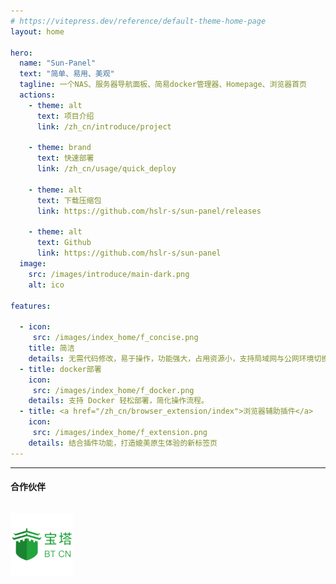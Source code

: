 ```yaml
---
# https://vitepress.dev/reference/default-theme-home-page
layout: home

hero:
  name: "Sun-Panel"
  text: "简单、易用、美观"
  tagline: 一个NAS、服务器导航面板、简易docker管理器、Homepage、浏览器首页
  actions:
    - theme: alt
      text: 项目介绍
      link: /zh_cn/introduce/project

    - theme: brand
      text: 快速部署
      link: /zh_cn/usage/quick_deploy

    - theme: alt
      text: 下载压缩包
      link: https://github.com/hslr-s/sun-panel/releases

    - theme: alt
      text: Github
      link: https://github.com/hslr-s/sun-panel
  image:
    src: /images/introduce/main-dark.png
    alt: ico

features:
 
  - icon:
     src: /images/index_home/f_concise.png
    title: 简洁
    details: 无需代码修改，易于操作，功能强大，占用资源小，支持局域网与公网环境切换
  - title: docker部署
    icon:
     src: /images/index_home/f_docker.png
    details: 支持 Docker 轻松部署，简化操作流程。
  - title: <a href="/zh_cn/browser_extension/index">浏览器辅助插件</a>
    icon:
     src: /images/index_home/f_extension.png
    details: 结合插件功能，打造媲美原生体验的新标签页
---
```


----

#### 合作伙伴

<div style="display:flex;gap:5px;">

<!-- 宝塔 -->
<div class="info custom-block" style="max-width:100px">

[![](/images/index_home/partners/baota.png)](/zh_cn/deploy/baota)
</div>

</div>

<style>
:root {
  --vp-home-hero-name-color: transparent;
  --vp-home-hero-name-background: -webkit-linear-gradient(120deg, #bd34fe 30%, #41d1ff);

  /* --vp-home-hero-image-background-image: linear-gradient(-45deg, #41d1ff 10%, #bd34fe 10%); */
  --vp-home-hero-image-filter: blur(40px);
}

@media (min-width: 640px) {
  :root {
    --vp-home-hero-image-filter: blur(56px);
  }
}

@media (min-width: 960px) {
  :root {
    --vp-home-hero-image-filter: blur(72px);
  }
}
</style>